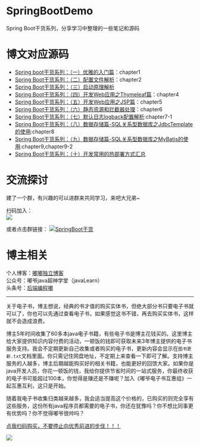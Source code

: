 # SpringBootDemo
Spring Boot干货系列，分享学习中整理的一些笔记和源码
# 博文对应源码
- [Spring boot干货系列：（一）优雅的入门篇](http://tengj.top/2017/02/26/springboot1/)：chapter1
- [Spring Boot干货系列：（二）配置文件解析](http://tengj.top/2017/02/28/springboot2/)：chapter2
- [Spring Boot干货系列：（三）启动原理解析](http://tengj.top/2017/03/09/springboot3/)
- [Spring Boot干货系列：（四）开发Web应用之Thymeleaf篇](http://tengj.top/2017/03/13/springboot4/)：chapter4
- [Spring Boot干货系列：（五）开发Web应用之JSP篇](http://tengj.top/2017/03/13/springboot5/)：chapter5
- [Spring Boot干货系列：（六）静态资源和拦截器处理](http://tengj.top/2017/03/30/springboot6/)：chapter6
- [Spring Boot干货系列：（七）默认日志logback配置解析](http://tengj.top/2017/04/05/springboot7/):chapter7-1
- [Spring Boot干货系列：（八）数据存储篇-SQL关系型数据库之JdbcTemplate的使用](http://tengj.top/2017/04/13/springboot8/):chapter8
- [Spring Boot干货系列：（九）数据存储篇-SQL关系型数据库之MyBatis的使用](http://tengj.top/2017/04/23/springboot9/):chapter9,chapter9-2
- [Spring Boot干货系列：（十）开发常用的热部署方式汇总](http://tengj.top/2017/06/01/springboot10/)
# 交流探讨

建了一个群，有兴趣的可以进群来共同学习，来吧大兄弟~

扫码加入：  
![](http://7xqch5.com1.z0.glb.clouddn.com/qqq.png)

或者点击群链接：
<a target="_blank" href="//shang.qq.com/wpa/qunwpa?idkey=77f4f32b002df170c0110d8df42936f5e942c40e9e6f6c854dfcf36adebf9631">
<img border="0" src="http://pub.idqqimg.com/wpa/images/group.png" alt="SpringBoot干货" title="SpringBoot干货"></a>

# 博主相关
个人博客：[嘟嘟独立博客](http://tengj.top)  
公众号：嘟爷java超神学堂（javaLearn）  
头条号：[后端编程嘟](http://www.toutiao.com/m1559096720023553/)

---
关于电子书，博主想说，经典的书才值的购买实体书，但绝大部分书只要电子书就可以了，你也可以先通过查看电子书，如果感觉这书不错，再去购买实体书，这样就不会造成浪费。

博主5年时间收集了60多本java电子书籍，有些电子书是博主花钱买的。这里博主给大家提供知识内容付费的活动，一顿饭的钱即可获取未来3年博主提供的电子书服务支持。我会不定期更新自己收集或者购买的电子书，更新内容会显示在`图书更新.txt`文档里面。你只需记住网盘地址，不定期上来查看一下即可了解。支持博主服务的人越多，博主后期越能购买好的相关书籍，也能更好的回馈大家。如果你是java开发人员，你花一顿饭的钱，我给你提供节省时间的一站式服务，你最终收获的电子书可能超过100本，你觉得是赚还是不赚呢？加入《嘟爷电子书互惠组》一起互惠互利，这只是开始。

随着我电子书收集归类越来越多，我会适当提高这个价格的，已购买的则完全享有这些服务，这份所有java程序员都需要的电子书，你还在犹豫吗？你不想比同事更有优势吗？你不觉得嘟爷很帅吗？  

[点我扫码购买，不要停止向优秀前进的步伐！！！](https://sns.io/sell/4MEZXPUW)


![](http://7xqch5.com1.z0.glb.clouddn.com/dianzishu.png)

